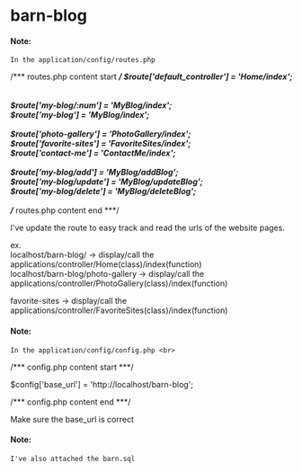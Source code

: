 # barn-blog
 
#### Note: 
    In the application/config/routes.php

/*** routes.php content start ***/
    $route['default_controller'] = 'Home/index'; <br>
    <br>    
    $route['my-blog/:num'] = 'MyBlog/index'; <br>
    $route['my-blog'] = 'MyBlog/index'; <br>
    <br>
    $route['photo-gallery'] = 'PhotoGallery/index'; <br>
    $route['favorite-sites'] = 'FavoriteSites/index'; <br>
    $route['contact-me'] = 'ContactMe/index'; <br>
    <br>
    $route['my-blog/add'] = 'MyBlog/addBlog'; <br>
    $route['my-blog/update'] = 'MyBlog/updateBlog'; <br>
    $route['my-blog/delete'] = 'MyBlog/deleteBlog'; <br>
    <br>
/*** routes.php content end ***/

I've update the route to easy track and read the urls of the website pages.  <br>

ex. <br>
localhost/barn-blog/ -> display/call the applications/controller/Home(class)/index(function) <br>
localhost/barn-blog/photo-gallery -> display/call the applications/controller/PhotoGallery(class)/index(function) <br>
<?php echo base_url(); ?>favorite-sites  -> display/call the applications/controller/FavoriteSites(class)/index(function) <br>


#### Note: 
    In the application/config/config.php <br>

/*** config.php content start ***/

$config['base_url'] = 'http://localhost/barn-blog'; </br>

/*** config.php content end ***/

Make sure the base_url is correct <br>


#### Note: 
    I've also attached the barn.sql
